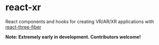 # react-xr

React components and hooks for creating VR/AR/XR applications with [react-three-fiber](https://github.com/react-spring/react-three-fiber)

**Note: Extremely early in development. Contributors welcome!**
